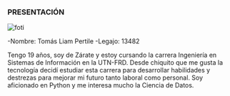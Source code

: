 ### PRESENTACIÓN
![foti](https://user-images.githubusercontent.com/112728308/227095562-d83985be-a60c-49e6-a738-0a0587e49ce8.jpg)

-Nombre: Tomás Liam Pertile
-Legajo: 13482

Tengo 19 años, soy de Zárate y estoy cursando la carrera Ingeniería en Sistemas de Información en la UTN-FRD.
Desde chiquito que me gusta la tecnología decidí estudiar esta carrera para desarrollar habilidades y destrezas para mejorar mi futuro tanto laboral como personal.
Soy aficionado en Python y me interesa mucho la Ciencia de Datos.
